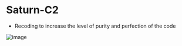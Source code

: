 # Saturn-C2

* Recoding to increase the level of purity and perfection of the code

![image](https://user-images.githubusercontent.com/120246386/209477918-dce6deb5-aff7-42bf-9e6d-34d69f5a836f.png)
